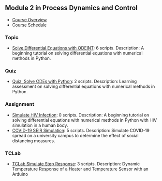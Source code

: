 ## Module 2 in Process Dynamics and Control
- [Course Overview](https://apmonitor.com/pdc)
- [Course Schedule](https://apmonitor.com/pdc/index.php/Main/CourseSchedule)
### Topic
- [Solve Differential Equations with ODEINT](https://www.apmonitor.com/pdc/index.php/Main/SolveDifferentialEquations): 6 scripts. Description: A beginning tutorial on solving differential equations with numerical methods in Python. 
### Quiz
- [Quiz: Solve ODEs with Python](https://www.apmonitor.com/pdc/index.php/Main/QuizSolveODEs): 2 scripts. Description: Learning assessment on solving differential equations with numerical methods in Python. 
### Assignment
- [Simulate HIV Infection](https://www.apmonitor.com/pdc/index.php/Main/SimulateHIV): 0 scripts. Description: A beginning tutorial on solving differential equations with numerical methods in Python with HIV simulation in a human body.
- [COVID-19 SEIR Simulation](https://www.apmonitor.com/pdc/index.php/Main/SimulateCOVID19): 5 scripts. Description: Simulate COVID-19 spread on a university campus to determine the effect of social distancing measures.
### TCLab
- [TCLab Simulate Step Response](https://www.apmonitor.com/pdc/index.php/Main/TCLabSim): 3 scripts. Description: Dynamic Temperature Response of a Heater and Temperature Sensor with an Arduino
